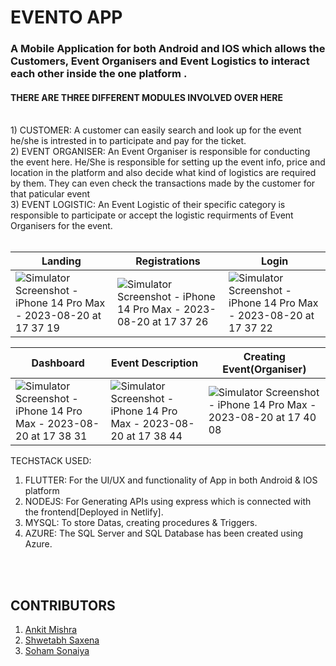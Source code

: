 # EVENTO APP

### A Mobile Application for both Android and IOS which allows the Customers, Event Organisers and Event Logistics to interact each other inside the one platform .

#### THERE ARE THREE DIFFERENT MODULES INVOLVED OVER HERE
<br>
1) CUSTOMER: A customer can easily search and look up for the event he/she is intrested in to participate and pay for the ticket.
<br>
2) EVENT ORGANISER: An Event Organiser is responsible for conducting the event here. He/She is responsible for setting up the event info, price and location in the platform and also decide what kind of logistics are required by them. They can even check the transactions made by the customer for that paticular event
<br>
3) EVENT LOGISTIC: An Event Logistic of their specific category is responsible to participate or accept the logistic requirments of Event Organisers for the event.
<br>
<br>

| Landing                             | Registrations                       | Login                                   |
| ----------------------------------- | ----------------------------------- | ------------------------------------------- |
| ![Simulator Screenshot - iPhone 14 Pro Max - 2023-08-20 at 17 37 19](https://github.com/ankitmishra1201/evento_app/assets/75842497/a8bec338-8270-458f-b28b-a3fc7008448e) | ![Simulator Screenshot - iPhone 14 Pro Max - 2023-08-20 at 17 37 26](https://github.com/ankitmishra1201/evento_app/assets/75842497/97337a7a-96a4-4ad6-a95f-d00863665925)| ![Simulator Screenshot - iPhone 14 Pro Max - 2023-08-20 at 17 37 22](https://github.com/ankitmishra1201/evento_app/assets/75842497/8781db19-02bd-491a-820b-af6592efa526)

| Dashboard                             | Event Description                       | Creating Event(Organiser)                              |
| ----------------------------------- | ----------------------------------- | ------------------------------------------- |
| ![Simulator Screenshot - iPhone 14 Pro Max - 2023-08-20 at 17 38 31](https://github.com/ankitmishra1201/evento_app/assets/75842497/16ebdb6a-8959-49ca-964b-079d191a05b4) | ![Simulator Screenshot - iPhone 14 Pro Max - 2023-08-20 at 17 38 44](https://github.com/ankitmishra1201/evento_app/assets/75842497/3637e76b-7f9b-4799-9faf-dc3b668759cb)| ![Simulator Screenshot - iPhone 14 Pro Max - 2023-08-20 at 17 40 08](https://github.com/ankitmishra1201/evento_app/assets/75842497/aabe9200-9bd3-476b-9953-42b80f9505c4)



TECHSTACK  USED:
<br>
1) FLUTTER: For the UI/UX and functionality of App in both Android & IOS platform
2) NODEJS: For Generating APIs using express which is connected with the frontend[Deployed in Netlify].
3) MYSQL: To store Datas, creating procedures & Triggers.
4) AZURE: The SQL Server and SQL Database has been created using Azure.
<br>
<br>

## CONTRIBUTORS
1) [Ankit Mishra](https://github.com/ankitmishra1201     "Ankit Mishra's Github")
2) [Shwetabh Saxena](https://github.com/shwetabhsaxena-manipal "Shwetabh Saxena's Github")
3) [Soham Sonaiya](https://github.com/sohamsonaiya "Soham Sonaiya's Github")
